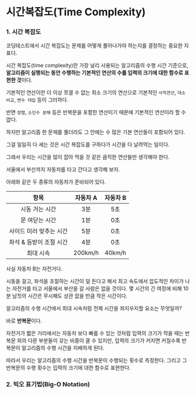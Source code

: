 # 시간복잡도(Time Complexity)



### 1. 시간 복잡도

코딩테스트에서 시간 복잡도는 문제를 어떻게 풀어나가야 하는지를 결정하는 중요한 지표다.

시간 복잡도(time complexity)란 가장 널리 사용되는 알고리즘의 수행 시간 기준으로, **알고리즘이 실행되는 동안 수행하는 기본적인 연산의 수를 입력의 크기에 대한 함수로 표현한 것**이다.

기본적인 연산이란 더 이상 쪼갤 수 없는 최소 크기의 연산으로 기본적인 `사칙연산`, `대소 비교`, `변수 대입` 등이 그러하다.

반면 `정렬`, `소인수 분해` 등은 반복문을 포함한 연산이기 때문에 기본적인 연산이라 할 수 없다.

하지만 알고리즘 한 문제를 풀더라도 그 안에는 수 많은 기본 연산들이 포함되어 있다.

그걸 일일히 다 세는 것은 시간 복잡도를 구하다가 시간을 다 날려먹는 일이다.

그래서 우리는 시간을 많이 잡아 먹을 것 같은 큼직한 연산들만 생각해야 한다.

서울에서 부산까지 자동차를 타고 간다고 생각해 보자.

아래와 같은 두 종류의 자동차가 준비되어 있다.

|          항목           | 자동차 A | 자동차 B |
| :---------------------: | :------: | :------: |
|     시동 거는 시간      |   3분    |   5초    |
|     문 여닫는 시간      |   1분    |   0초    |
| 사이드 미러 맞추는 시간 |   5분    |   0초    |
| 좌석 & 등받이 조절 시간 |   4분    |   0초    |
|        최대 시속        | 200km/h  |  40km/h  |

사실 자동차 B는 자전거다.

시동을 걸고, 좌석을 조절하는 시간이 덜 든다고 해서 최고 속도에서 압도적인 차이가 나는 자전거를 타고 서울에서 부산을 갈 사람은 없을 것이다. 몇 시간의 긴 여정에 비해 10분 남짓의 시간은  무시해도 상관 없을 만큼 작은 시간이다.

알고리즘의 수행 시간에서 최대 시속처럼 전체 시간을 좌지우지할 요소는 무엇일까?

바로 **반복문**이다.

자전거가 짧은 거리에서는 자동차 보다 빠를 수 있는 것처럼 입력의 크기가 작을 때는 반복문 외의 다른 부분들이 갖는 비중이 클 수 있지만, 입력의 크기가 커지면 커질수록 반복문이 알고리즘의 수행 시간을 지배하게 된다.



따라서 우리는 알고리즘의 수행 시간을 반복문이 수행되는 횟수로 측정한다. 그리고 그 반복문의 수행 횟수는 입력의 크기에 대한 함수로 표현한다.



### 2. 빅오 표기법(Big-O Notation)